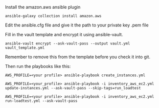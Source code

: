 Install the amazon.aws ansible plugin

```
ansible-galaxy collection install amazon.aws
```

Edit the ansible.cfg file and give it the path to your private key .pem file

Fill in the vault template and encrypt it using ansible-vault.

```
ansible-vault encrypt --ask-vault-pass --output vault.yml vault_template.yml
```

Remember to remove this from the template before you check it into git.

Then run the playbooks like this:

```
AWS_PROFILE=<your profile> ansible-playbook create_instances.yml

AWS_PROFILE=<your_profile> ansible-playbook -i inventory_aws_ec2.yml update-instances.yml --ask-vault-pass --skip-tags=run_loadtest

AWS_PROFILE=<your profile> ansible-playbook -i inventory_aws_ec2.yml run-loadtest.yml --ask-vault-pass
```
